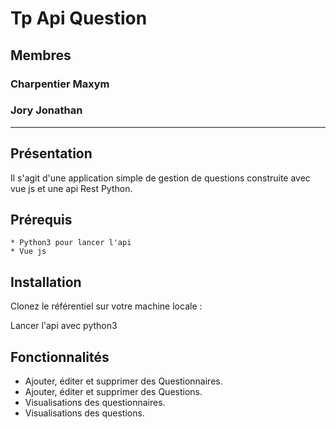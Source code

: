 
Tp Api Question
========================

## Membres
### Charpentier Maxym
### Jory Jonathan

------------
## Présentation

Il s'agit d'une application simple de gestion de questions construite avec vue js et une api Rest Python.

Prérequis
---------
    * Python3 pour lancer l'api
    * Vue js

Installation
------------
Clonez le référentiel sur votre machine locale :

Lancer l'api avec python3
  

Fonctionnalités
---------------

* Ajouter, éditer et supprimer des Questionnaires.
* Ajouter, éditer et supprimer des Questions.
* Visualisations des questionnaires.
* Visualisations des questions.


